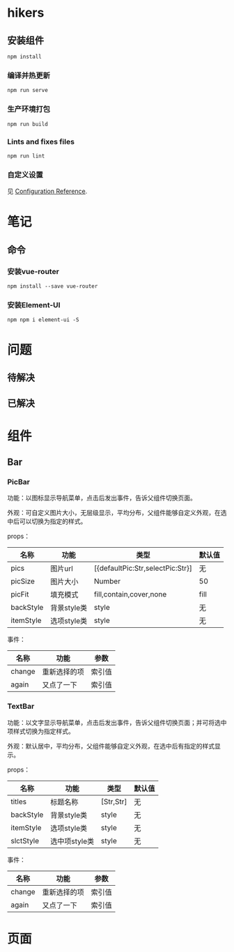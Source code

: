 # hikers

## 安装组件
```
npm install
```

### 编译并热更新
```
npm run serve
```

### 生产环境打包
```
npm run build
```

### Lints and fixes files
```
npm run lint
```

### 自定义设置
见 [Configuration Reference](https://cli.vuejs.org/config/).



# 笔记

## 命令

### 安装vue-router

```shell
npm install --save vue-router
```

### 安装Element-UI

```
npm npm i element-ui -S
```

# 问题

## 待解决

## 已解决

# 组件

## Bar

### PicBar

功能：以图标显示导航菜单，点击后发出事件，告诉父组件切换页面。

外观：可自定义图片大小，无层级显示，平均分布，父组件能够自定义外观，在选中后可以切换为指定的样式。

props：

| 名称     | 功能      | 类型                             | 默认值                   |
| -------- | --------- | -------------------------------- | ------------------------ |
| pics     | 图片url   | [{defaultPic:Str,selectPic:Str}] | 无                       |
| picSize  | 图片大小 | Number                           | 50 |
| picFit   | 填充模式  | fill,contain,cover,none          | fill                     |
| backStyle | 背景style类 | style | 无 |
| itemStyle | 选项style类 | style | 无 |

事件：

| 名称     | 功能      | 参数                             |
| -------- | --------- | ------------------- |
| change | 重新选择的项 | 索引值 |
| again | 又点了一下 | 索引值 |

### TextBar

功能：以文字显示导航菜单，点击后发出事件，告诉父组件切换页面；并可将选中项样式切换为指定样式。

外观：默认居中，平均分布，父组件能够自定义外观，在选中后有指定的样式显示。

props：

| 名称      | 功能          | 类型      | 默认值 |
| --------- | ------------- | --------- | ------ |
| titles    | 标题名称      | [Str,Str] | 无     |
| backStyle | 背景style类   | style     | 无     |
| itemStyle | 选项style类   | style     | 无     |
| slctStyle | 选中项style类 | style     | 无     |

事件：

| 名称   | 功能         | 参数   |
| ------ | ------------ | ------ |
| change | 重新选择的项 | 索引值 |
| again  | 又点了一下   | 索引值 |

# 页面